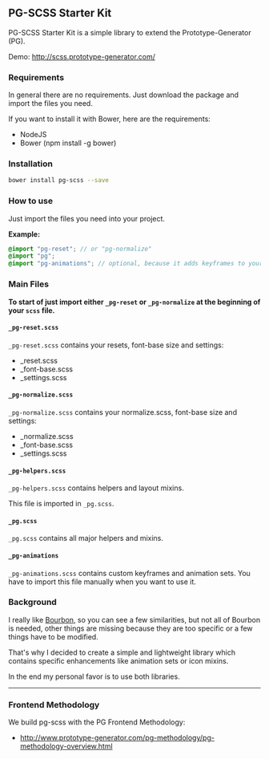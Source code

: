 ## PG-SCSS Starter Kit

PG-SCSS Starter Kit is a simple library to extend the Prototype-Generator (PG).

Demo: http://scss.prototype-generator.com/

### Requirements

In general there are no requirements. Just download the package and import the files you need. 

If you want to install it with Bower, here are the requirements: 

- NodeJS
- Bower (npm install -g bower)

### Installation

``` bash
bower install pg-scss --save
```

### How to use

Just import the files you need into your project.

**Example:**

``` scss
@import "pg-reset"; // or "pg-normalize"
@import "pg";
@import "pg-animations"; // optional, because it adds keyframes to your css
```

### Main Files

**To start of just import either `_pg-reset` or `_pg-normalize` at the beginning of your `scss` file.**

#### `_pg-reset.scss`

`_pg-reset.scss` contains your resets, font-base size and settings: 
- _reset.scss
- _font-base.scss
- _settings.scss

#### `_pg-normalize.scss`

`_pg-normalize.scss` contains your normalize.scss, font-base size and settings: 
- _normalize.scss
- _font-base.scss
- _settings.scss

#### `_pg-helpers.scss`

`_pg-helpers.scss` contains helpers and layout mixins.

This file is imported in `_pg.scss`.

#### `_pg.scss`

`_pg.scss` contains all major helpers and mixins.

#### `_pg-animations`

`_pg-animations.scss` contains custom keyframes and animation sets. You have to import this file manually when you want to use it.

### Background

I really like [Bourbon](http://bourbon.io/), so you can see a few similarities, but not all of Bourbon is needed, other things are missing because they are too specific or a few things have to be modified. 

That's why I decided to create a simple and lightweight library which contains specific enhancements like animation sets or icon mixins.
 
In the end my personal favor is to use both libraries.

---------------------------------------------------
### Frontend Methodology

We build pg-scss with the PG Frontend Methodology: 
* http://www.prototype-generator.com/pg-methodology/pg-methodology-overview.html
